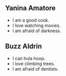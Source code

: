 ## Yanina Amatore

- I am a good cook.
- I love watching movies.
- I am afraid of darkness.

## Buzz Aldrin

- I can hula hoop.
- I love climbing trees.
- I am afraid of dentists.
